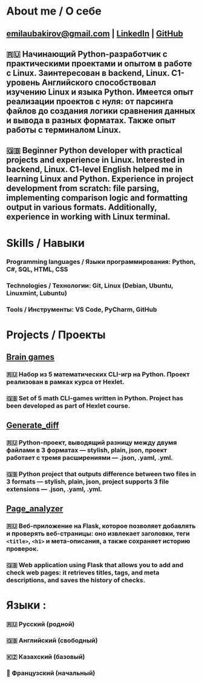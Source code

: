 # About me / О себе 

## emilaubakirov@gmail.com | [LinkedIn](https://www.linkedin.com/in/эмиль-аубакиров-b254a3374?utm_source=share&utm_campaign=share_via&utm_content=profile&utm_medium=android_app) | [GitHub](http://github.com/Korvo-iam)

## 🇷🇺 Начинающий Python-разработчик с практическими проектами и опытом в работе с Linux. Заинтересован в backend, Linux. C1-уровень Английского способствовал изучению Linux и языка Python. Имеется опыт реализации проектов с нуля: от парсинга файлов до создания логики сравнения данных и вывода в разных форматах. Также опыт работы с терминалом Linux.
## 🇬🇧 Beginner Python developer with practical projects and experience in Linux. Interested in backend, Linux. C1-level English helped me in learning Linux and Python. Experience in project development from scratch: file parsing, implementing comparison logic and formatting output in various formats. Additionally, experience in working with Linux terminal.

# Skills / Навыки
### Programming languages / Языки программирования: Python, C#, SQL, HTML, CSS<br>
### Technologies / Технологии: Git, Linux (Debian, Ubuntu, Linuxmint, Lubuntu)<br>
### Tools / Инструменты: VS Code, PyCharm, GitHub<br>
 
# Projects / Проекты
## [Brain games](https://github.com/Korvo-iam/python-project-49)
### 🇷🇺 Набор из 5 математических CLI-игр на Python. Проект реализован в рамках курса от Hexlet.
### 🇬🇧 Set of 5 math CLI-games written in Python. Project has been developed as part of Hexlet course.
## [Generate_diff](https://github.com/Korvo-iam/python-project-50)
### 🇷🇺 Python-проект, выводящий разницу между двумя файлами в 3 форматах — stylish, plain, json, проект работает с тремя расширениями — .json, .yaml, .yml.
### 🇬🇧 Python project that outputs difference between two files in 3 formats — stylish, plain, json, project supports 3 file extensions — .json, .yaml, .yml.
## [Page_analyzer](https://github.com/Korvo-iam/python-project-83)
### 🇷🇺 Веб-приложение на Flask, которое позволяет добавлять и проверять веб-страницы: оно извлекает заголовки, теги `<title>`, `<h1>` и мета-описания, а также сохраняет историю проверок.
### 🇬🇧 Web application using Flask that allows you to add and check web pages: it retrieves titles, tags, and meta descriptions, and saves the history of checks.
# Языки :  
### 🇷🇺 Русский (родной)
### 🇬🇧 Английский (свободный)
### 🇰🇿 Казахский (базовый)
### 🥖 Французский (начальный)

<!--
**Korvo-iam/Korvo-iam** is a ✨ _special_ ✨ repository because its `README.md` (this file) appears on your GitHub profile.

Here are some ideas to get you started:

- 🔭 I’m currently working on ...
- 🌱 I’m currently learning ...
- 👯 I’m looking to collaborate on ...
- 🤔 I’m looking for help with ...
- 💬 Ask me about ...
- 📫 How to reach me: ...
- 😄 Pronouns: ...
- ⚡ Fun fact: ...
-->
